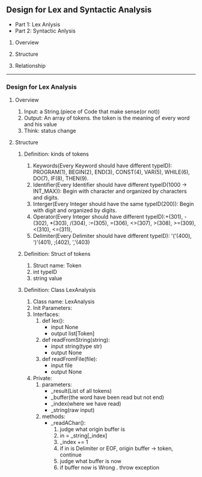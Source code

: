 ## Design for Lex and Syntactic Analysis ##

- Part 1: Lex Anlysis
- Part 2: Syntactic Anlysis


1. Overview

2. Structure

3. Relationship

* * * * * 
### Design for Lex Analysis ###

1. Overview
    1. Input: a String.(piece of Code that make sense(or not))
    2. Output: An array of tokens. the token is the meaning of every word and his value
    3. Think: status change

2. Structure
    1. Definition: kinds of tokens
        1. Keywords(Every Keyword should have different typeID): PROGRAM(1), BEGIN(2), END(3), CONST(4), VAR(5), WHILE(6), DO(7), IF(8), THEN(9).
        2. Identifier(Every Identifier should have different typeID(1000 -> INT_MAX)): Begin with character and organized by characters and digits.
        3. Interger(Every Integer should have the same typeID(200)): Begin with digit and organized by digits.
        4. Operator(Every Integer should have different typeID):+(301), -(302), *(303), /(304), :=(305), =(306), <>(307), >(308), >=(309), <(310), <=(311),
        5. Delimiter(Every Delimiter should have different typeID): '('(400), ')'(401), ;(402), ','(403)
    
    2. Definition: Struct of tokens
        1. Struct name: Token
        2. int typeID
        3. string value
    3. Definition: Class LexAnalysis
        1. Class name: LexAnalysis
        2. Init Parameters:
        3. Interfaces:
            1. def lex():
                - input None
                - output list[Token]
            2. def readFromString(string):
                - input string(type str)
                - output None
            3. def readFromFile(file):
                - input file
                - output None
        4. Private:
            1. parameters:
                - _result(List of all tokens)
                - _buffer(the word have been read but not end)
                - _index(where we have read)
                - _string(raw input)
            2. methods:
                - _readAChar():
                    1. judge what origin buffer is
                    1. in = _string[_index]
                    2. _index += 1
                    2. if in is Delimiter or EOF, origin buffer -> token, continue
                    3. judge what buffer is now
                    4. if buffer now is Wrong . throw exception
